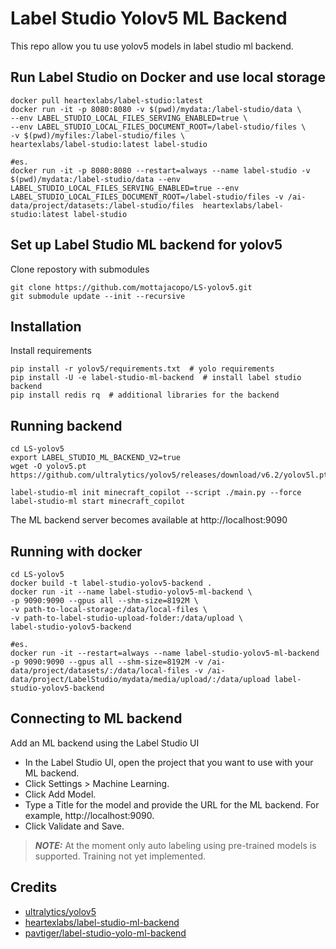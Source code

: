 # Label Studio Yolov5 ML Backend
This repo allow you tu use yolov5 models in label studio ml backend.

## Run Label Studio on Docker and use local storage
```shell
docker pull heartexlabs/label-studio:latest
docker run -it -p 8080:8080 -v $(pwd)/mydata:/label-studio/data \
--env LABEL_STUDIO_LOCAL_FILES_SERVING_ENABLED=true \ 
--env LABEL_STUDIO_LOCAL_FILES_DOCUMENT_ROOT=/label-studio/files \ 
-v $(pwd)/myfiles:/label-studio/files \
heartexlabs/label-studio:latest label-studio

#es.
docker run -it -p 8080:8080 --restart=always --name label-studio -v $(pwd)/mydata:/label-studio/data --env LABEL_STUDIO_LOCAL_FILES_SERVING_ENABLED=true --env LABEL_STUDIO_LOCAL_FILES_DOCUMENT_ROOT=/label-studio/files -v /ai-data/project/datasets:/label-studio/files  heartexlabs/label-studio:latest label-studio
```

## Set up Label Studio ML backend for yolov5
Clone repostory with submodules
```shell
git clone https://github.com/mottajacopo/LS-yolov5.git
git submodule update --init --recursive
```

## Installation
Install requirements
```shell
pip install -r yolov5/requirements.txt  # yolo requirements
pip install -U -e label-studio-ml-backend  # install label studio backend
pip install redis rq  # additional libraries for the backend
```

## Running backend
```shell
cd LS-yolov5
export LABEL_STUDIO_ML_BACKEND_V2=true
wget -O yolov5.pt https://github.com/ultralytics/yolov5/releases/download/v6.2/yolov5l.pt

label-studio-ml init minecraft_copilot --script ./main.py --force
label-studio-ml start minecraft_copilot
```
The ML backend server becomes available at http://localhost:9090

## Running with docker
```shell
cd LS-yolov5
docker build -t label-studio-yolov5-backend .
docker run -it --name label-studio-yolov5-ml-backend \
-p 9090:9090 --gpus all --shm-size=8192M \
-v path-to-local-storage:/data/local-files \
-v path-to-label-studio-upload-folder:/data/upload \
label-studio-yolov5-backend 

#es.
docker run -it --restart=always --name label-studio-yolov5-ml-backend -p 9090:9090 --gpus all --shm-size=8192M -v /ai-data/project/datasets/:/data/local-files -v /ai-data/project/LabelStudio/mydata/media/upload/:/data/upload label-studio-yolov5-backend
```

## Connecting to ML backend
Add an ML backend using the Label Studio UI

* In the Label Studio UI, open the project that you want to use with your ML backend.
* Click Settings > Machine Learning.
* Click Add Model.
* Type a Title for the model and provide the URL for the ML backend. For example, http://localhost:9090.
* Click Validate and Save.

> **_NOTE:_**  At the moment only auto labeling using pre-trained models is supported. Training not yet implemented.

## Credits
- [ultralytics/yolov5](https://github.com/ultralytics/yolov5.git)
- [heartexlabs/label-studio-ml-backend](https://github.com/heartexlabs/label-studio-ml-backend.git)
- [pavtiger/label-studio-yolo-ml-backend](https://github.com/pavtiger/label-studio-yolo-ml-backend.git)

